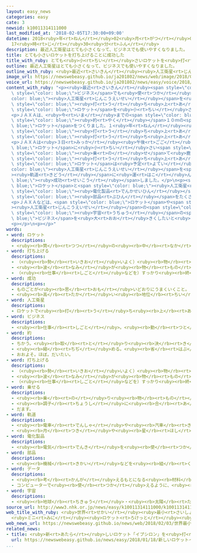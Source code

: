 ```yaml
---
layout: easy_news
categories: easy
cate: 3
newsid: k10011314111000
last_modified_at: '2018-02-05T17:30:00+09:00'
datetime: 2018<ruby>年<rt>ねん</rt></ruby>02<ruby>月<rt>がつ</rt></ruby>05<ruby>日<rt>にち</rt></ruby>
  17<ruby>時<rt>じ</rt></ruby>30<ruby>分<rt>ふん</rt></ruby>
description: 最近人工衛星はとても小さくなって、ビジネスでも使いやすくなりました。
title: とても小さいロケットを打ち上げることに成功した
title_with_ruby: とても<ruby>小<rt>ちい</rt></ruby>さいロケットを<ruby>打<rt>う</rt></ruby>ち<ruby>上<rt>あ</rt></ruby>げることに<ruby>成功<rt>せいこう</rt></ruby>した
outline: 最近人工衛星はとても小さくなって、ビジネスでも使いやすくなりました。
outline_with_ruby: <ruby>最近<rt>さいきん</rt></ruby><ruby>人工衛星<rt>じんこうえいせい</rt></ruby>はとても<ruby>小<rt>ちい</rt></ruby>さくなって、ビジネスでも<ruby>使<rt>つか</rt></ruby>いやすくなりました。
image_url: https://newswebeasy.github.io/ja201802/news/web/image/2018/02/03/K10011314111_1802031707_1802031707_01_02.jpg
voice_url: https://newswebeasy.github.io/ja201802/news/easy/voice/2018/02/05/k10011314111000.mp3
content_with_ruby: "<p><ruby>最近<rt>さいきん</rt></ruby><span style=\"color: blue;\"><ruby>人工衛星<rt>じんこうえいせい</rt></ruby></span>はとても<ruby>小<rt>ちい</rt></ruby>さくなって、<span\
  \ style=\"color: blue;\">ビジネス</span>でも<ruby>使<rt>つか</rt></ruby>いやすくなりました。<span style=\"\
  color: blue;\"><ruby>人工衛星<rt>じんこうえいせい</rt></ruby></span>を<ruby>安<rt>やす</rt></ruby>く<span\
  \ style=\"color: blue;\"><ruby>打<rt>う</rt></ruby>ち<ruby>上<rt>あ</rt></ruby>げる</span>ために<span\
  \ style=\"color: blue;\">ロケット</span>を<ruby>小<rt>ちい</rt></ruby>さくする<ruby>研究<rt>けんきゅう</rt></ruby>も<ruby>進<rt>すす</rt></ruby>んでいます。</p>\n\
  <p>ＪＡＸＡは、<ruby>今<rt>いま</rt></ruby>までの<span style=\"color: blue;\">ロケット</span>よりずっと<ruby>小<rt>ちい</rt></ruby>さい<ruby>長<rt>なが</rt></ruby>さ<span\
  \ style=\"color: blue;\"><ruby>約<rt>やく</rt></ruby></span>１０ｍの<span style=\"color:\
  \ blue;\">ロケット</span>をつくりました。１<ruby>年<rt>ねん</rt></ruby><ruby>前<rt>まえ</rt></ruby>に<span\
  \ style=\"color: blue;\"><ruby>打<rt>う</rt></ruby>ち<ruby>上<rt>あ</rt></ruby>げ</span>ましたが<ruby>失敗<rt>しっぱい</rt></ruby>したため、<ruby>今年<rt>ことし</rt></ruby>また<span\
  \ style=\"color: blue;\"><ruby>打<rt>う</rt></ruby>ち<ruby>上<rt>あ</rt></ruby>げる</span>ことにしました。</p>\n\
  <p>ＪＡＸＡは<ruby>３日<rt>みっか</rt></ruby><ruby>午後<rt>ごご</rt></ruby>、この<span style=\"color:\
  \ blue;\">ロケット</span>に<ruby>小<rt>ちい</rt></ruby>さい<span style=\"color: blue;\"><ruby>人工衛星<rt>じんこうえいせい</rt></ruby></span>を<span\
  \ style=\"color: blue;\"><ruby>乗<rt>の</rt></ruby>せ</span>て<ruby>鹿児島県<rt>かごしまけん</rt></ruby>から<span\
  \ style=\"color: blue;\"><ruby>打<rt>う</rt></ruby>ち<ruby>上<rt>あ</rt></ruby>げ</span>ました。<span\
  \ style=\"color: blue;\">ロケット</span>は<ruby>予定<rt>よてい</rt></ruby>どおり<span style=\"\
  color: blue;\"><ruby>人工衛星<rt>じんこうえいせい</rt></ruby></span>を<span style=\"color: blue;\"\
  ><ruby>軌道<rt>きどう</rt></ruby></span>に<ruby>運<rt>はこ</rt></ruby>んで、<span style=\"color:\
  \ blue;\"><ruby>成功<rt>せいこう</rt></ruby></span>しました。</p>\n<p><span style=\"color:\
  \ blue;\">ロケット</span>と<span style=\"color: blue;\"><ruby>人工衛星<rt>じんこうえいせい</rt></ruby></span>は、<span\
  \ style=\"color: blue;\"><ruby>電化製品<rt>でんかせいひん</rt></ruby></span>と<ruby>同<rt>おな</rt></ruby>じ<span\
  \ style=\"color: blue;\"><ruby>部品<rt>ぶひん</rt></ruby></span>をたくさん<ruby>使<rt>つか</rt></ruby>って、お<ruby>金<rt>かね</rt></ruby>があまりかからないようにしました。</p>\n\
  <p>ＪＡＸＡなどは、<span style=\"color: blue;\">ロケット</span>や<span style=\"color: blue;\"\
  ><ruby>人工衛星<rt>じんこうえいせい</rt></ruby></span>の<span style=\"color: blue;\">データ</span>をいろいろな<ruby>会社<rt>かいしゃ</rt></ruby>に<ruby>使<rt>つか</rt></ruby>ってもらって、<ruby>日本<rt>にっぽん</rt></ruby>の<span\
  \ style=\"color: blue;\"><ruby>宇宙<rt>うちゅう</rt></ruby></span>の<span style=\"color:\
  \ blue;\">ビジネス</span>を<ruby>大<rt>おお</rt></ruby>きくしたいと<ruby>考<rt>かんが</rt></ruby>えています。</p>\n\
  <p></p>\n<p></p>"
words:
- word: ロケット
  descriptions:
  - <ruby><rb>筒</rb><rt>つつ</rt></ruby>の<ruby><rb>中</rb><rt>なか</rt></ruby>に<ruby><rb>入</rb><rt>い</rt></ruby>れた<ruby><rb>火薬</rb><rt>かやく</rt></ruby>などを<ruby><rb>爆発</rb><rt>ばくはつ</rt></ruby>させ、<ruby><rb>後</rb><rt>うし</rt></ruby>ろへふき<ruby><rb>出</rb><rt>だ</rt></ruby>すガスの<ruby><rb>勢</rb><rt>いきお</rt></ruby>いの<ruby><rb>反動</rb><rt>はんどう</rt></ruby>で、<ruby><rb>飛</rb><rt>と</rt></ruby>ぶ<ruby><rb>仕</rb><rt>し</rt></ruby>かけ。また、それを<ruby><rb>装置</rb><rt>そうち</rt></ruby>した<ruby><rb>飛行物体</rb><rt>ひこうぶったい</rt></ruby>。
- word: 打ち上げる
  descriptions:
  - （<ruby><rb>勢</rb><rt>いきお</rt></ruby>いよく）<ruby><rb>物</rb><rt>もの</rt></ruby>を<ruby><rb>空中</rb><rt>くうちゅう</rt></ruby>に<ruby><rb>上</rb><rt>あ</rt></ruby>げる。
  - <ruby><rb>波</rb><rt>なみ</rt></ruby>が<ruby><rb>物</rb><rt>もの</rt></ruby>を<ruby><rb>陸</rb><rt>りく</rt></ruby>に<ruby><rb>運</rb><rt>はこ</rt></ruby>び<ruby><rb>上</rb><rt>あ</rt></ruby>げる。
  - （<ruby><rb>仕事</rb><rt>しごと</rt></ruby>などを）すっかり<ruby><rb>終</rb><rt>お</rt></ruby>える。
- word: 成功
  descriptions:
  - ものごとが<ruby><rb>思</rb><rt>おも</rt></ruby>いどおりにうまくいくこと。
  - <ruby><rb>高</rb><rt>たか</rt></ruby>い<ruby><rb>地位</rb><rt>ちい</rt></ruby>や<ruby><rb>財産</rb><rt>ざいさん</rt></ruby>を<ruby><rb>得</rb><rt>え</rt></ruby>ること。
- word: 人工衛星
  descriptions:
  - ロケットで<ruby><rb>打</rb><rt>う</rt></ruby>ち<ruby><rb>上</rb><rt>あ</rt></ruby>げ、<ruby><rb>地球</rb><rt>ちきゅう</rt></ruby>の<ruby><rb>周</rb><rt>まわ</rt></ruby>りを<ruby><rb>回</rb><rt>まわ</rt></ruby>るようにした、<ruby><rb>人間</rb><rt>にんげん</rt></ruby>の<ruby><rb>作</rb><rt>つく</rt></ruby>った<ruby><rb>衛星</rb><rt>えいせい</rt></ruby>。<ruby><rb>宇宙</rb><rt>うちゅう</rt></ruby>のようすや<ruby><rb>気象</rb><rt>きしょう</rt></ruby>などを<ruby><rb>調</rb><rt>しら</rt></ruby>べたり、<ruby><rb>通信</rb><rt>つうしん</rt></ruby>や<ruby><rb>放送</rb><rt>ほうそう</rt></ruby>などの<ruby><rb>電波</rb><rt>でんぱ</rt></ruby>の<ruby><rb>中継</rb><rt>ちゅうけい</rt></ruby>に<ruby><rb>役立</rb><rt>やくだ</rt></ruby>てたりする。
- word: ビジネス
  descriptions:
  - <ruby><rb>仕事</rb><rt>しごと</rt></ruby>。<ruby><rb>勤</rb><rt>つと</rt></ruby>め。<ruby><rb>商売</rb><rt>しょうばい</rt></ruby>。
- word: 約
  descriptions:
  - ちかう。<ruby><rb>取</rb><rt>と</rt></ruby>り<ruby><rb>決</rb><rt>き</rt></ruby>める。
  - <ruby><rb>縮</rb><rt>ちぢ</rt></ruby>める。<ruby><rb>省</rb><rt>はぶ</rt></ruby>く。<ruby><rb>簡単</rb><rt>かんたん</rt></ruby>にする。
  - おおよそ。ほぼ。だいたい。
- word: 打ち上げる
  descriptions:
  - （<ruby><rb>勢</rb><rt>いきお</rt></ruby>いよく）<ruby><rb>物</rb><rt>もの</rt></ruby>を<ruby><rb>空中</rb><rt>くうちゅう</rt></ruby>に<ruby><rb>上</rb><rt>あ</rt></ruby>げる。
  - <ruby><rb>波</rb><rt>なみ</rt></ruby>が<ruby><rb>物</rb><rt>もの</rt></ruby>を<ruby><rb>陸</rb><rt>りく</rt></ruby>に<ruby><rb>運</rb><rt>はこ</rt></ruby>び<ruby><rb>上</rb><rt>あ</rt></ruby>げる。
  - （<ruby><rb>仕事</rb><rt>しごと</rt></ruby>などを）すっかり<ruby><rb>終</rb><rt>お</rt></ruby>える。
- word: 乗せる
  descriptions:
  - <ruby><rb>乗</rb><rt>の</rt></ruby>り<ruby><rb>物</rb><rt>もの</rt></ruby>や<ruby><rb>動物</rb><rt>どうぶつ</rt></ruby>などに<ruby><rb>人</rb><rt>ひと</rt></ruby>や<ruby><rb>物</rb><rt>もの</rt></ruby>を<ruby><rb>積</rb><rt>つ</rt></ruby>む。
  - <ruby><rb>調子</rb><rt>ちょうし</rt></ruby>に<ruby><rb>合</rb><rt>あ</rt></ruby>わせる。
  - だます。
- word: 軌道
  descriptions:
  - <ruby><rb>電車</rb><rt>でんしゃ</rt></ruby>や<ruby><rb>汽車</rb><rt>きしゃ</rt></ruby>の<ruby><rb>走</rb><rt>はし</rt></ruby>る<ruby><rb>線路</rb><rt>せんろ</rt></ruby>。レール。
  - <ruby><rb>月</rb><rt>つき</rt></ruby>や<ruby><rb>星</rb><rt>ほし</rt></ruby>などの<ruby><rb>天体</rb><rt>てんたい</rt></ruby>が<ruby><rb>動</rb><rt>うご</rt></ruby>く、<ruby><rb>決</rb><rt>き</rt></ruby>まった<ruby><rb>道筋</rb><rt>みちすじ</rt></ruby>。
- word: 電化製品
  descriptions:
  - <ruby><rb>電気</rb><rt>でんき</rt></ruby>を<ruby><rb>使</rb><rt>つか</rt></ruby>って、はたらかせる<ruby><rb>機械</rb><rt>きかい</rt></ruby>。<ruby><rb>電気冷蔵庫</rb><rt>でんきれいぞうこ</rt></ruby>・<ruby><rb>電気洗濯機</rb><rt>でんきせんたくき</rt></ruby>など。
- word: 部品
  descriptions:
  - <ruby><rb>機械</rb><rt>きかい</rt></ruby>などを<ruby><rb>組</rb><rt>く</rt></ruby>み<ruby><rb>立</rb><rt>た</rt></ruby>てている、<ruby><rb>一</rb><rt>ひと</rt></ruby>つ<ruby><rb>一</rb><rt>ひと</rt></ruby>つの<ruby><rb>部分</rb><rt>ぶぶん</rt></ruby>の<ruby><rb>品</rb><rt>しな</rt></ruby>。<ruby><rb>部分品</rb><rt>ぶぶんひん</rt></ruby>。
- word: データ
  descriptions:
  - <ruby><rb>考</rb><rt>かんが</rt></ruby>えるもとになる<ruby><rb>材料</rb><rt>ざいりょう</rt></ruby>や<ruby><rb>事実</rb><rt>じじつ</rt></ruby>。
  - コンピューターで<ruby><rb>使</rb><rt>つか</rt></ruby>えるように、<ruby><rb>数字</rb><rt>すうじ</rt></ruby>や<ruby><rb>記号</rb><rt>きごう</rt></ruby>に<ruby><rb>置</rb><rt>お</rt></ruby>きかえられた<ruby><rb>資料</rb><rt>しりょう</rt></ruby>。
- word: 宇宙
  descriptions:
  - <ruby><rb>地球</rb><rt>ちきゅう</rt></ruby>・<ruby><rb>太陽</rb><rt>たいよう</rt></ruby>・<ruby><rb>星</rb><rt>ほし</rt></ruby>などのある、<ruby><rb>果</rb><rt>は</rt></ruby>てしなく<ruby><rb>広</rb><rt>ひろ</rt></ruby>い<ruby><rb>空間</rb><rt>くうかん</rt></ruby>のこと。<ruby><rb>地球</rb><rt>ちきゅう</rt></ruby>は<ruby><rb>太陽</rb><rt>たいよう</rt></ruby>を<ruby><rb>中心</rb><rt>ちゅうしん</rt></ruby>にして<ruby><rb>銀河系宇宙</rb><rt>ぎんがけいうちゅう</rt></ruby>にあり、この<ruby><rb>銀河系宇宙</rb><rt>ぎんがけいうちゅう</rt></ruby>のようなものがたくさん<ruby><rb>集</rb><rt>あつ</rt></ruby>まって<ruby><rb>宇宙</rb><rt>うちゅう</rt></ruby>を<ruby><rb>作</rb><rt>つく</rt></ruby>っている。
source_url: http://www3.nhk.or.jp/news/easy/k10011314111000/k10011314111000.html
web_title_with_ruby: <ruby>世界<rt>せかい</rt></ruby><ruby>最小<rt>さいしょう</rt></ruby><ruby>クラス<rt>くらす</rt></ruby>
  <ruby>ミニ<rt>みに</rt></ruby><ruby>ロケット<rt>ろけっと</rt></ruby><ruby>打<rt>う</rt></ruby>ち<ruby>上<rt>あ</rt></ruby>げ<ruby>成功<rt>せいこう</rt></ruby>
web_news_url: https://newswebeasy.github.io/news/web/2018/02/03/世界最小クラス-ミニロケット打ち上げ成功
related_news:
- title: <ruby>新<rt>あたら</rt></ruby>しいロケット「イプシロン」を<ruby>打<rt>う</rt></ruby>ち<ruby>上<rt>あ</rt></ruby>げる
  url: https://newswebeasy.github.io/news/easy/2018/01/18/新しいロケットイプシロンを打ち上げる
...
```

